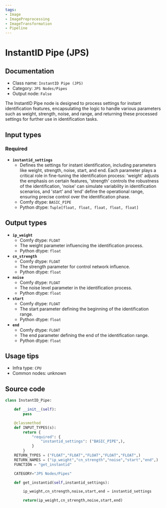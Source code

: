 ```yaml
---
tags:
- Image
- ImagePreprocessing
- ImageTransformation
- Pipeline
---
```


# InstantID Pipe (JPS)
## Documentation
- Class name: `InstantID Pipe (JPS)`
- Category: `JPS Nodes/Pipes`
- Output node: `False`

The InstantID Pipe node is designed to process settings for instant identification features, encapsulating the logic to handle various parameters such as weight, strength, noise, and range, and returning these processed settings for further use in identification tasks.
## Input types
### Required
- **`instantid_settings`**
    - Defines the settings for instant identification, including parameters like weight, strength, noise, start, and end. Each parameter plays a critical role in fine-tuning the identification process: 'weight' adjusts the emphasis on certain features, 'strength' controls the robustness of the identification, 'noise' can simulate variability in identification scenarios, and 'start' and 'end' define the operational range, ensuring precise control over the identification phase.
    - Comfy dtype: `BASIC_PIPE`
    - Python dtype: `Tuple[float, float, float, float, float]`
## Output types
- **`ip_weight`**
    - Comfy dtype: `FLOAT`
    - The weight parameter influencing the identification process.
    - Python dtype: `float`
- **`cn_strength`**
    - Comfy dtype: `FLOAT`
    - The strength parameter for control network influence.
    - Python dtype: `float`
- **`noise`**
    - Comfy dtype: `FLOAT`
    - The noise level parameter in the identification process.
    - Python dtype: `float`
- **`start`**
    - Comfy dtype: `FLOAT`
    - The start parameter defining the beginning of the identification range.
    - Python dtype: `float`
- **`end`**
    - Comfy dtype: `FLOAT`
    - The end parameter defining the end of the identification range.
    - Python dtype: `float`
## Usage tips
- Infra type: `CPU`
- Common nodes: unknown


## Source code
```python
class InstantID_Pipe:

    def __init__(self):
        pass

    @classmethod
    def INPUT_TYPES(s):
        return {
            "required": {
                "instantid_settings": ("BASIC_PIPE",),
            }
        }
    RETURN_TYPES = ("FLOAT","FLOAT","FLOAT","FLOAT","FLOAT",)
    RETURN_NAMES = ("ip_weight","cn_strength","noise","start","end",)
    FUNCTION = "get_instantid"

    CATEGORY="JPS Nodes/Pipes"

    def get_instantid(self,instantid_settings):

        ip_weight,cn_strength,noise,start,end = instantid_settings

        return(ip_weight,cn_strength,noise,start,end)

```
